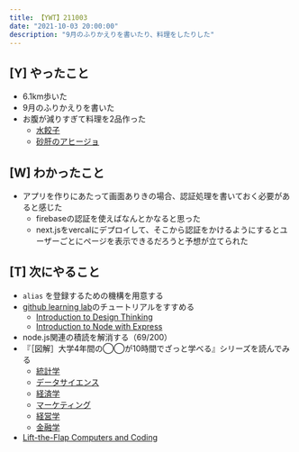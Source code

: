 ```yaml
---
title: 【YWT】211003
date: "2021-10-03 20:00:00"
description: "9月のふりかえりを書いたり、料理をしたりした"
---
```


## [Y] やったこと

- 6.1km歩いた
- 9月のふりかえりを書いた
- お腹が減りすぎて料理を2品作った
  - [水餃子](https://twitter.com/camomile_cafe/status/1444596469256769536)
  - [砂肝のアヒージョ](https://twitter.com/camomile_cafe/status/1444618734144876546)

## [W] わかったこと

- アプリを作りにあたって画面ありきの場合、認証処理を書いておく必要があると感じた
  - firebaseの認証を使えばなんとかなると思った
  - next.jsをvercalにデプロイして、そこから認証をかけるようにするとユーザーごとにページを表示できるだろうと予想が立てられた

## [T] 次にやること

- `alias` を登録するための機構を用意する
- [github learning lab](https://lab.github.com/githubtraining)のチュートリアルをすすめる
  - [Introduction to Design Thinking](https://lab.github.com/githubtraining/introduction-to-design-thinking)
  - [Introduction to Node with Express](https://lab.github.com/everydeveloper/introduction-to-node-with-express)
- node.js関連の積読を解消する（69/200）
- 『［図解］大学4年間の◯◯が10時間でざっと学べる』シリーズを読んでみる
  - [統計学](https://www.amazon.co.jp/dp/B07PXB4NN9)
  - [データサイエンス](https://www.amazon.co.jp/dp/B07XNW3TQM)
  - [経済学](https://www.amazon.co.jp/dp/B01KNLFHH6)
  - [マーケティング](https://www.amazon.co.jp/dp/B07BNC2SV3)
  - [経営学](https://www.amazon.co.jp/dp/B071SKDF3L)
  - [金融学](https://www.amazon.co.jp/dp/B07BB6Z7FW)
- [Lift-the-Flap Computers and Coding](https://www.amazon.co.jp/dp/1409591514)

<!-- https://twitter.com/camomile_cafe/status/1444531092522815490?s=20 -->

